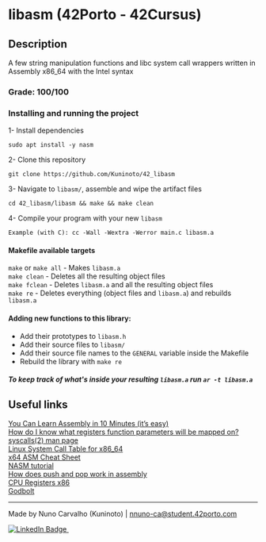# libasm (42Porto - 42Cursus)  

## Description  

A few string manipulation functions and libc system call wrappers written in Assembly x86_64 with the Intel syntax

### Grade: 100/100  

### Installing and running the project  
1- Install dependencies  
  
	sudo apt install -y nasm
2- Clone this repository  
	
	git clone https://github.com/Kuninoto/42_libasm
3- Navigate to `libasm/`, assemble and wipe the artifact files  
	
	cd 42_libasm/libasm && make && make clean
4- Compile your program with your new `libasm`

	Example (with C): cc -Wall -Wextra -Werror main.c libasm.a

#### Makefile available targets  
`make` or `make all` - Makes `libasm.a`  
`make clean` - Deletes all the resulting object files  
`make fclean` - Deletes `libasm.a` and all the resulting object files  
`make re` - Deletes everything (object files and `libasm.a`) and rebuilds `libasm.a`  

#### Adding new functions to this library:
  - Add their prototypes to `libasm.h`  
  - Add their source files to `libasm/`  
  - Add their source file names to the `GENERAL` variable inside the Makefile  
  - Rebuild the library with `make re`  

##### To keep track of what's inside your resulting `libasm.a` run `ar -t libasm.a` 

## Useful links
[You Can Learn Assembly in 10 Minutes (it’s easy)](https://www.youtube.com/watch?v=jPDiaZS-2ok)  
[How do I know what registers function parameters will be mapped on?](https://stackoverflow.com/questions/28728742/how-do-i-know-what-registers-function-parameters-will-be-mapped-on)  
[syscalls(2) man page](https://linux.die.net/man/2/syscalls)  
[Linux System Call Table for x86_64](http://blog.rchapman.org/posts/Linux_System_Call_Table_for_x86_64/)  
[x64 ASM Cheat Sheet](https://cs.brown.edu/courses/cs033/docs/guides/x64_cheatsheet.pdf)  
[NASM tutorial](https://cs.lmu.edu/~ray/notes/nasmtutorial/)  
[How does push and pop work in assembly](https://stackoverflow.com/questions/26026174/how-does-push-and-pop-work-in-assembly)  
[CPU Registers x86](https://wiki.osdev.org/CPU_Registers_x86)  
[Godbolt](https://godbolt.org/)  

---
Made by Nuno Carvalho (Kuninoto) | nnuno-ca@student.42porto.com  
<div id="badge"> <a href="https://www.linkedin.com/in/nuno-carvalho-218822247"/> <img src="https://img.shields.io/badge/LinkedIn-blue?style=for-the-badge&logo=linkedin&logoColor=white" alt="LinkedIn Badge"/>&nbsp;
